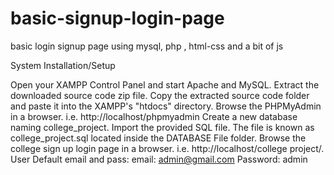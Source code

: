 # basic-signup-login-page
basic login signup page using mysql, php , html-css and a bit of js 


System Installation/Setup

Open your XAMPP Control Panel and start Apache and MySQL.
Extract the downloaded source code zip file.
Copy the extracted source code folder and paste it into the XAMPP's "htdocs" directory.
Browse the PHPMyAdmin in a browser. i.e. http://localhost/phpmyadmin
Create a new database naming college_project.
Import the provided SQL file. The file is known as college_project.sql located inside the DATABASE File folder.
Browse the college sign up login page in a browser. i.e. http://localhost/college project/.
User Default email and pass:
email: admin@gmail.com
Password: admin
